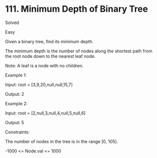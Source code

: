 # 111. Minimum Depth of Binary Tree

Solved

Easy

Given a binary tree, find its minimum depth.

The minimum depth is the number of nodes along the shortest path from the root node down to the nearest leaf node.

Note: A leaf is a node with no children.

 

Example 1:


Input: root = [3,9,20,null,null,15,7]

Output: 2

Example 2:

Input: root = [2,null,3,null,4,null,5,null,6]

Output: 5
 

Constraints:

The number of nodes in the tree is in the range [0, 105].

-1000 <= Node.val <= 1000

